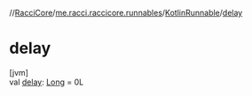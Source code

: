 //[RacciCore](../../../index.md)/[me.racci.raccicore.runnables](../index.md)/[KotlinRunnable](index.md)/[delay](delay.md)

# delay

[jvm]\
val [delay](delay.md): [Long](https://kotlinlang.org/api/latest/jvm/stdlib/kotlin/-long/index.html) = 0L
